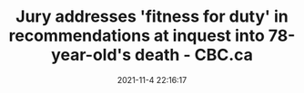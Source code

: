 ---
"title": "Jury addresses 'fitness for duty' in recommendations at inquest into 78-year-old's death - CBC.ca"
"date": "2021-11-4 22:16:17"
"feed_name": "GOOGLENEWSCONSTRUCTION"
"feed_website": "https://news.google.com/search?q=construction%2Bincident&hl=en-US&gl=US&ceid=US:en"
"feed_rss": "https://news.google.com/rss/search?q=construction%2Bincident&hl=en-US&gl=US&ceid=US:en"
"link": "https://www.cbc.ca/news/canada/new-brunswick/coroners-jury-examines-death-1.6236932"
"source": "{'href': 'https://www.cbc.ca', 'title': 'CBC.ca'}"
"file": "_posts/2021-1-1-6aa184d63875da111134629196ddbba0874e3b65.md"
"accident": "0"
"drilling": "0"
"dead": "0"
"injured": "0"
"arrested": "0"
"place": "unknown place"
"where": "unknown site"
"causes": "unknown"
"place_uri": "unknown place"
---